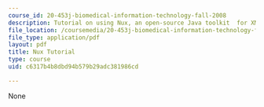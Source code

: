```yaml
---
course_id: 20-453j-biomedical-information-technology-fall-2008
description: Tutorial on using Nux, an open-source Java toolkit  for XML processing.
file_location: /coursemedia/20-453j-biomedical-information-technology-fall-2008/c6317b4b8dbd94b579b29adc381986cd_nux_tutorial.pdf
file_type: application/pdf
layout: pdf
title: Nux Tutorial
type: course
uid: c6317b4b8dbd94b579b29adc381986cd

---
```

None